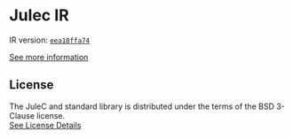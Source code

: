 # Julec IR

IR version: [`eea18ffa74`](https://github.com/julelang/jule/tree/eea18ffa742a5dcb169baa2803ee18b5df98d029)

[See more information](https://manual.jule.dev/getting-started/install-from-source/compile-from-ir.html)

## License

The JuleC and standard library is distributed under the terms of the BSD 3-Clause license. \
[See License Details](./LICENSE)
